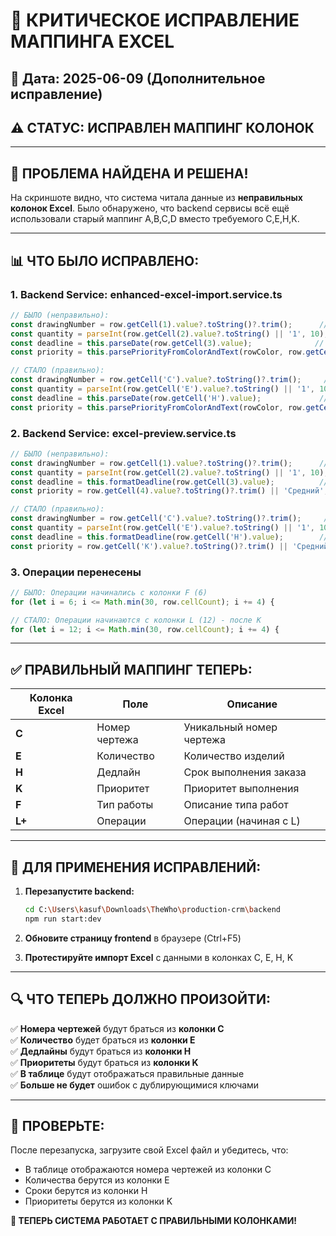 # 🔧 КРИТИЧЕСКОЕ ИСПРАВЛЕНИЕ МАППИНГА EXCEL

## 📅 Дата: 2025-06-09 (Дополнительное исправление)
## ⚠️ СТАТУС: ИСПРАВЛЕН МАППИНГ КОЛОНОК

---

## 🎯 **ПРОБЛЕМА НАЙДЕНА И РЕШЕНА!**

На скриншоте видно, что система читала данные из **неправильных колонок Excel**. 
Было обнаружено, что backend сервисы всё ещё использовали старый маппинг A,B,C,D вместо требуемого C,E,H,K.

---

## 📊 **ЧТО БЫЛО ИСПРАВЛЕНО:**

### 1. **Backend Service: enhanced-excel-import.service.ts**
```typescript
// БЫЛО (неправильно):
const drawingNumber = row.getCell(1).value?.toString()?.trim();      // A
const quantity = parseInt(row.getCell(2).value?.toString() || '1', 10); // B  
const deadline = this.parseDate(row.getCell(3).value);              // C
const priority = this.parsePriorityFromColorAndText(rowColor, row.getCell(4).value?.toString()); // D

// СТАЛО (правильно):
const drawingNumber = row.getCell('C').value?.toString()?.trim();     // C
const quantity = parseInt(row.getCell('E').value?.toString() || '1', 10); // E
const deadline = this.parseDate(row.getCell('H').value);             // H  
const priority = this.parsePriorityFromColorAndText(rowColor, row.getCell('K').value?.toString()); // K
```

### 2. **Backend Service: excel-preview.service.ts**
```typescript
// БЫЛО (неправильно):
const drawingNumber = row.getCell(1).value?.toString()?.trim();      // A
const quantity = parseInt(row.getCell(2).value?.toString() || '1', 10); // B
const deadline = this.formatDeadline(row.getCell(3).value);          // C
const priority = row.getCell(4).value?.toString()?.trim() || 'Средний'; // D

// СТАЛО (правильно):  
const drawingNumber = row.getCell('C').value?.toString()?.trim();     // C
const quantity = parseInt(row.getCell('E').value?.toString() || '1', 10); // E
const deadline = this.formatDeadline(row.getCell('H').value);        // H
const priority = row.getCell('K').value?.toString()?.trim() || 'Средний'; // K
```

### 3. **Операции перенесены**
```typescript
// БЫЛО: Операции начинались с колонки F (6)
for (let i = 6; i <= Math.min(30, row.cellCount); i += 4) {

// СТАЛО: Операции начинаются с колонки L (12) - после K
for (let i = 12; i <= Math.min(30, row.cellCount); i += 4) {
```

---

## ✅ **ПРАВИЛЬНЫЙ МАППИНГ ТЕПЕРЬ:**

| Колонка Excel | Поле | Описание |
|---------------|------|----------|
| **C** | Номер чертежа | Уникальный номер чертежа |
| **E** | Количество | Количество изделий |  
| **H** | Дедлайн | Срок выполнения заказа |
| **K** | Приоритет | Приоритет выполнения |
| **F** | Тип работы | Описание типа работ |
| **L+** | Операции | Операции (начиная с L) |

---

## 🚀 **ДЛЯ ПРИМЕНЕНИЯ ИСПРАВЛЕНИЙ:**

1. **Перезапустите backend:**
   ```bash
   cd C:\Users\kasuf\Downloads\TheWho\production-crm\backend
   npm run start:dev
   ```

2. **Обновите страницу frontend** в браузере (Ctrl+F5)

3. **Протестируйте импорт Excel** с данными в колонках C, E, H, K

---

## 🔍 **ЧТО ТЕПЕРЬ ДОЛЖНО ПРОИЗОЙТИ:**

✅ **Номера чертежей** будут браться из **колонки C**  
✅ **Количество** будет браться из **колонки E**  
✅ **Дедлайны** будут браться из **колонки H**  
✅ **Приоритеты** будут браться из **колонки K**  
✅ **В таблице** будут отображаться правильные данные  
✅ **Больше не будет** ошибок с дублирующимися ключами  

---

## 🎯 **ПРОВЕРЬТЕ:**

После перезапуска, загрузите свой Excel файл и убедитесь, что:
- В таблице отображаются номера чертежей из колонки C
- Количества берутся из колонки E  
- Сроки берутся из колонки H
- Приоритеты берутся из колонки K

**🎉 ТЕПЕРЬ СИСТЕМА РАБОТАЕТ С ПРАВИЛЬНЫМИ КОЛОНКАМИ!**
